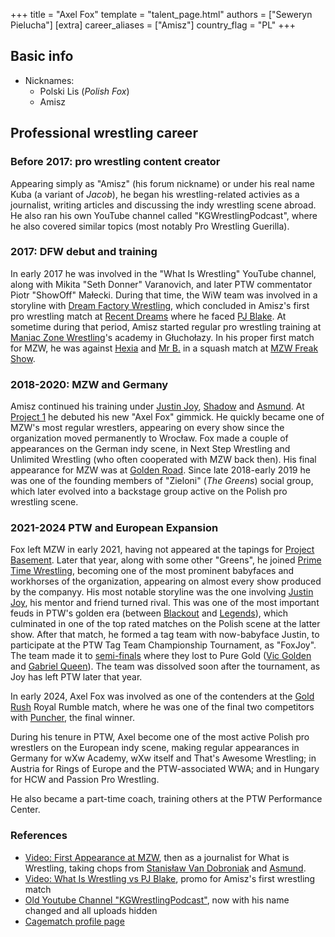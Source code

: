 +++
title = "Axel Fox"
template = "talent_page.html"
authors = ["Seweryn Pielucha"]
[extra]
career_aliases = ["Amisz"]
country_flag = "PL"
+++

## Basic info

* Nicknames:
  - Polski Lis (_Polish Fox_)
  - Amisz

## Professional wrestling career

### Before 2017: pro wrestling content creator

Appearing simply as "Amisz" (his forum nickname) or under his real name Kuba (a variant of _Jacob_), he began his wrestling-related activies as a journalist, writing articles and discussing the indy wrestling scene abroad.
He also ran his own YouTube channel called "KGWrestlingPodcast", where he also covered similar topics (most notably Pro Wrestling Guerilla).

### 2017: DFW debut and training

In early 2017 he was involved in the "What Is Wrestling" YouTube channel, along with Mikita "Seth Donner" Varanovich, and later PTW commentator Piotr "ShowOff" Małecki.
During that time, the WiW team was involved in a storyline with [Dream Factory Wrestling](@/o/dfw.md), which concluded in Amisz's first pro wrestling match at [Recent Dreams](@/e/dfw/2017-04-23-dfw-recent-dreams.md) where he faced [PJ Blake](@/w/pj-blake.md).
At sometime during that period, Amisz started regular pro wrestling training at [Maniac Zone Wrestling](@/o/mzw.md)'s academy in Głuchołazy. In his proper first match for MZW, he was against [Hexia](@/w/hexia.md) and [Mr B.](@/w/mr-b.md) in a squash match at [MZW Freak Show](@/e/mzw/2017-12-02-mzw-freak-show.md).

### 2018-2020: MZW and Germany

Amisz continued his training under [Justin Joy](@/w/justin-joy.md), [Shadow](@/w/shadow.md) and [Asmund](@/w/asmund.md). At [Project 1](@/e/mzw/2018-10-13-mzw-project-1-new-beginning.md) he debuted his new "Axel Fox" gimmick.
He quickly became one of MZW's most regular wrestlers, appearing on every show since the organization moved permanently to Wrocław.
Fox made a couple of appearances on the German indy scene, in Next Step Wrestling and Unlimited Wrestling (who often cooperated with MZW back then).
His final appearance for MZW was at [Golden Road](@/e/mzw/2020-01-18-mzw-project-7-golden-road.md).
Since late 2018-early 2019 he was one of the founding members of "Zieloni" (_The Greens_) social group, which later evolved into a backstage group active on the Polish pro wrestling scene.

### 2021-2024 PTW and European Expansion

Fox left MZW in early 2021, having not appeared at the tapings for [Project Basement](@/e/mzw/2021-03-18-mzw-project-basement-1.md).
Later that year, along with some other "Greens", he joined [Prime Time Wrestling](@/o/ptw.md), becoming one of the most prominent babyfaces and workhorses of the organization, appearing on almost every show produced by the companyy.
His most notable storyline was the one involving [Justin Joy](@/w/justin-joy.md), his mentor and friend turned rival.
This was one of the most important feuds in PTW's golden era (between [Blackout](@/e/ptw/2022-02-19-ptw-2-blackout.md) and [Legends](@/e/ptw/2022-11-26-ptw-3-legends.md)), which culminated in one of the top rated matches on the Polish scene at the latter show.
After that match, he formed a tag team with now-babyface Justin, to participate at the PTW Tag Team Championship Tournament, as "FoxJoy". The team made it to [semi-finals](@/e/ptw/2023-02-26-ptw-underground-12.md) where they lost to Pure Gold ([Vic Golden](@/w/vic-golden.md) and [Gabriel Queen](@/w/gabriel-queen.md)).
The team was dissolved soon after the tournament, as Joy has left PTW later that year.

In early 2024, Axel Fox was involved as one of the contenders at the [Gold Rush](@/e/ptw/2024-02-03-ptw-5-gold-rush.md) Royal Rumble match, where he was one of the final two competitors with [Puncher](@/w/puncher.md), the final winner.

During his tenure in PTW, Axel become one of the most active Polish pro wrestlers on the European indy scene, making regular appearances in Germany for wXw Academy, wXw itself and That's Awesome Wrestling; in Austria for Rings of Europe and the PTW-associated WWA; and in Hungary for HCW and Passion Pro Wrestling.

He also became a part-time coach, training others at the PTW Performance Center.

### References

* [Video: First Appearance at MZW](https://www.youtube.com/watch?v=h5cNADPzxUQ&ab_channel=WhatisWrestling), then as a journalist for What is Wrestling, taking chops from [Stanisław Van Dobroniak](@/w/stanislaw-van-dobroniak.md) and [Asmund](@/w/asmund.md).
* [Video: What Is Wrestling vs PJ Blake](https://www.youtube.com/watch?v=roRtTpXireo&ab_channel=WhatisWrestling), promo for Amisz's first wrestling match
* [Old Youtube Channel "KGWrestlingPodcast"](https://www.youtube.com/@amisz98), now with his name changed and all uploads hidden
* [Cagematch profile page](https://www.cagematch.net/?id=2&nr=24550)
